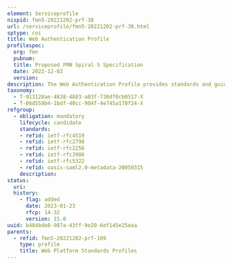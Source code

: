 ```yaml
---
element: Serviceprofile
nispid: fmn5-20221202-prf-38
url: /serviceprofile/fmn5-20221202-prf-38.html
sptype: coi
title: Web Authentication Profile
profilespec:
  org: fmn
  pubnum: 
  title: Proposed FMN Spiral 5 Specification
  date: 2022-12-02
  version: 
description: The Web Authentication Profile provides standards and guidance in support of principal authentication and exchange of authenticated principal's identity attributes between Mission Network Participants.
taxonomy:
  - T-913128ae-4838-4883-a03f-730df0cb0517-X
  - T-06d559b4-1bdf-40cc-904f-4e745a170f24-X
refgroup:
  - obligation: mandatory
    lifecycle: candidate
    standards: 
    - refid: ietf-rfc4519
    - refid: ietf-rfc2798
    - refid: ietf-rfc2256
    - refid: ietf-rfc3986
    - refid: ietf-rfc5322
    - refid: oasis-saml2.0-metadata-20050315
    description: 
status:
  uri: 
  history: 
    - flag: added
      date: 2023-01-23
      rfcp: 14-32
      version: 15.0
uuid: b484bde8-987a-43ff-9e20-6ef145e25eaa
parents:
  - refid: fmn5-20221202-prf-109
    type: profile
    title: Web Platform Standards Profiles
---
```

